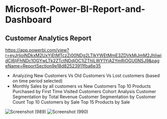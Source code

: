 # Microsoft-Power-BI-Report-and-Dashboard

## Customer Analytics Report

https://app.powerbi.com/view?r=eyJrIjoiNDkxM2UxYjEtMTczZi00NDg2LTlkYWEtMmE3ZDVkMjJmM2JhIiwidCI6IjFhNDc1OGYwLTk2ZTctNDdjOC1iZThlLWY1YjA2YmRiOGU0NSJ9&pageName=ReportSection9e18d82523911fba6e35

- Analyzing New Customers Vs Old Customers  Vs Lost customers (based on time period selected)
- Monthly Sales by all customers vs New Customers
Top 10 Products Purchased by First Time Visited Customers
Cohort Analysis
Customer Segmentation by Total Revenue
Customer Segmentation by Customer Count
Top 10 Customers by Sale
Top 15 Products by Sale

![Screenshot (989)](https://user-images.githubusercontent.com/40290007/145528154-a01b8f16-7fb5-4b8d-b5f4-76bf9b836d31.png)
![Screenshot (990)](https://user-images.githubusercontent.com/40290007/145528167-0dcc26f0-84f0-4418-ab02-06834e7ea95e.png)
